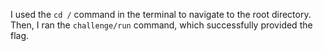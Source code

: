 I used the `cd /` command in the terminal to navigate to the root directory.  
Then, I ran the `challenge/run` command, which successfully provided the flag.
